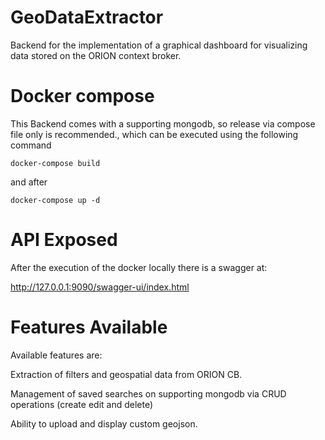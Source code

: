 # GeoDataExtractor

Backend for the implementation of a graphical dashboard for visualizing data stored on the ORION context broker.


# Docker compose 

This Backend comes with a supporting mongodb, so release via compose file only is recommended., which can be executed using the following command


```
docker-compose build
```

and after

```
docker-compose up -d
```

# API Exposed

After the execution of the docker locally there is a swagger at:

http://127.0.0.1:9090/swagger-ui/index.html


# Features Available

Available features are:

Extraction of filters and geospatial data from ORION CB.

Management of saved searches on supporting mongodb via CRUD operations (create edit and delete)

Ability to upload and display custom geojson.

